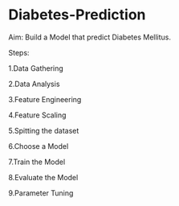 # Diabetes-Prediction

Aim:
Build a Model that predict Diabetes Mellitus.

Steps:

1.Data Gathering

2.Data Analysis

3.Feature Engineering

4.Feature Scaling

5.Spitting the dataset

6.Choose a Model

7.Train the Model

8.Evaluate the Model

9.Parameter Tuning
